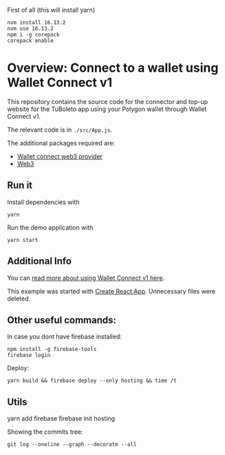 First of all (this will install yarn)

```
nvm install 16.13.2
nvm use 16.13.2
npm i -g corepack
corepack enable
```

# Overview: Connect to a wallet using Wallet Connect v1

This repository contains the source code for the connector and top-up website for the TuBoleto app using your Polygon wallet through Wallet Connect v1.

The relevant code is in `./src/App.js`.

The additional packages required are:

- [Wallet connect web3 provider](https://docs.walletconnect.com/1.0/quick-start/dapps/web3-provider)
- [Web3](https://www.npmjs.com/package/web3)


## Run it

Install dependencies with

```shell
yarn
```

Run the demo application with

```shell
yarn start
```

## Additional Info

You can [read more about using Wallet Connect v1 here](https://docs.walletconnect.com/1.0/).

This example was started with [Create React App](https://reactjs.org/docs/create-a-new-react-app.html). Unnecessary files were deleted.


## Other useful commands:


In case you dont have firebase installed:

```
npm install -g firebase-tools
firebase login
```

Deploy:

```
yarn build && firebase deploy --only hosting && time /t
```

## Utils

yarn add firebase
firebase init hosting

Showing the commits tree:
```
git log --oneline --graph --decorate --all
```

